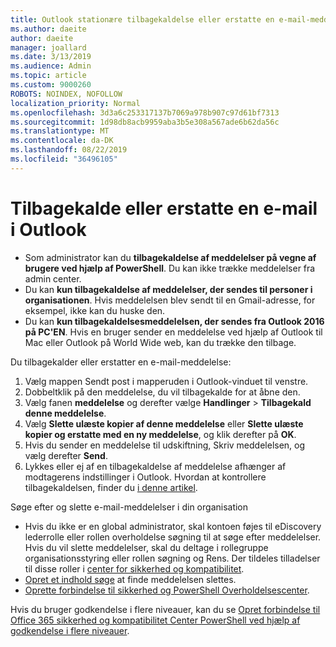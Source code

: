 ```yaml
---
title: Outlook stationære tilbagekaldelse eller erstatte en e-mail-meddelelse
ms.author: daeite
author: daeite
manager: joallard
ms.date: 3/13/2019
ms.audience: Admin
ms.topic: article
ms.custom: 9000260
ROBOTS: NOINDEX, NOFOLLOW
localization_priority: Normal
ms.openlocfilehash: 3d3a6c253317137b7069a978b907c97d61bf7313
ms.sourcegitcommit: 1d98db8acb9959aba3b5e308a567ade6b62da56c
ms.translationtype: MT
ms.contentlocale: da-DK
ms.lasthandoff: 08/22/2019
ms.locfileid: "36496105"
---
```

# <a name="recall-or-replace-an-outlook-email-message"></a>Tilbagekalde eller erstatte en e-mail i Outlook

- Som administrator kan du **tilbagekaldelse af meddelelser på vegne af brugere ved hjælp af PowerShell**. Du kan ikke trække meddelelser fra admin center.
- Du kan **kun tilbagekaldelse af meddelelser, der sendes til personer i organisationen**. Hvis meddelelsen blev sendt til en Gmail-adresse, for eksempel, ikke kan du huske den.
- Du kan **kun tilbagekaldelsesmeddelelsen, der sendes fra Outlook 2016 på PC'EN**. Hvis en bruger sender en meddelelse ved hjælp af Outlook til Mac eller Outlook på World Wide web, kan du trække den tilbage.

Du tilbagekalder eller erstatter en e-mail-meddelelse:

1. Vælg mappen Sendt post i mapperuden i Outlook-vinduet til venstre.
1. Dobbeltklik på den meddelelse, du vil tilbagekalde for at åbne den.
1. Vælg fanen **meddelelse** og derefter vælge **Handlinger** > **Tilbagekald denne meddelelse**.
1. Vælg **Slette ulæste kopier af denne meddelelse** eller **Slette ulæste kopier og erstatte med en ny meddelelse**, og klik derefter på **OK**.
1. Hvis du sender en meddelelse til udskiftning, Skriv meddelelsen, og vælg derefter **Send**.
1. Lykkes eller ej af en tilbagekaldelse af meddelelse afhænger af modtagerens indstillinger i Outlook. Hvordan at kontrollere tilbagekaldelsen, finder du [i denne artikel](https://support.office.com/article/35027f88-d655-4554-b4f8-6c0729a723a0).

Søge efter og slette e-mail-meddelelser i din organisation

- Hvis du ikke er en global administrator, skal kontoen føjes til eDiscovery lederrolle eller rollen overholdelse søgning til at søge efter meddelelser. Hvis du vil slette meddelelser, skal du deltage i rollegruppe organisationsstyring eller rollen søgning og Rens. Der tildeles tilladelser til disse roller i [center for sikkerhed og kompatibilitet](https://go.microsoft.com/fwlink/?linkid=2083731).
- [Opret et indhold søge](https://docs.microsoft.com/office365/securitycompliance/content-search) at finde meddelelsen slettes.
- [Oprette forbindelse til sikkerhed og PowerShell Overholdelsescenter](https://docs.microsoft.com/powershell/exchange/office-365-scc/connect-to-scc-powershell/connect-to-scc-powershell?view=exchange-ps).

Hvis du bruger godkendelse i flere niveauer, kan du se [Opret forbindelse til Office 365 sikkerhed og kompatibilitet Center PowerShell ved hjælp af godkendelse i flere niveauer](https://docs.microsoft.com/powershell/exchange/office-365-scc/connect-to-scc-powershell/mfa-connect-to-scc-powershell?view=exchange-ps).